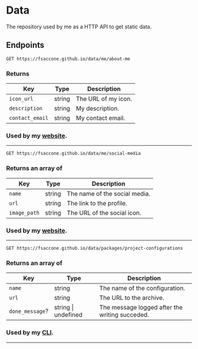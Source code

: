 # Data
The repository used by me as a HTTP API to get static data.

## Endpoints
```http
GET https://fsaccone.github.io/data/me/about-me
```

### Returns
| Key             | Type   | Description
| ----------------|--------|--------------------
| `icon_url`      | string | The URL of my icon.
| `description`   | string | My description.
| `contact_email` | string | My contact email.

### Used by my [website](https://github.com/fsaccone/website).
---

```http
GET https://fsaccone.github.io/data/me/social-media
```

### Returns an array of
  | Key          | Type   | Description
  | -------------|--------|--------------------
  | `name`       | string | The name of the social media.
  | `url`        | string | The link to the profile.
  | `image_path` | string | The URL of the social icon.

### Used by my [website](https://github.com/fsaccone/website).
---

```http
GET https://fsaccone.github.io/data/packages/project-configurations
```

### Returns an array of
  | Key             | Type                | Description
  | ----------------|---------------------|--------------------
  | `name`          | string              | The name of the configuration.
  | `url`           | string              | The URL to the archive.
  | `done_message`? | string \| undefined | The message logged after the writing succeded.

### Used by my [CLI](https://github.com/fsaccone/cli).
---
